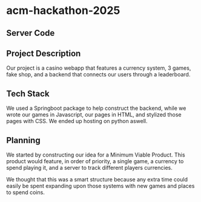 # acm-hackathon-2025
## Server Code

## Project Description
Our project is a casino webapp that features a currency system, 3 games, fake shop, and a backend that connects our users through a leaderboard.

## Tech Stack
We used a Springboot package to help construct the backend, while we wrote our games in Javascript, our pages in HTML, and stylized those pages with CSS. We ended up hosting on python aswell.

## Planning
We started by constructing our idea for a Minimum Viable Product. This product would feature, in order of priority, a single game, a currency to spend playing it, and a server to track different players currencies. 

We thought that this was a smart structure because any extra time could easily be spent expanding upon those systems with new games and places to spend coins. 
